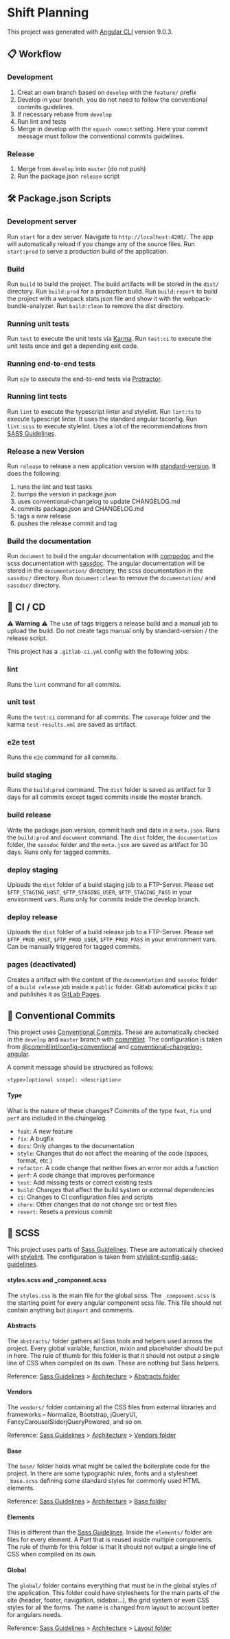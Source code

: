 # Shift Planning

This project was generated with [Angular CLI](https://github.com/angular/angular-cli) version 9.0.3.

## 📋 Workflow

### Development

1. Creat an own branch based on `develop` with the `feature/` prefix
2. Develop in your branch, you do not need to follow the conventional commits guidelines.
3. If necessary rebase from `develop`
4. Run lint and tests
5. Merge in develop with the `squash commit` setting. Here your commit message must follow the conventional commits guidelines.

### Release

1. Merge from `develop` into `master` (do not push)
2. Run the package.json `release` script



## 🛠 Package.json Scripts

### Development server

Run `start` for a dev server. Navigate to `http://localhost:4200/`. The app will automatically reload if you change any of the source files.
Run `start:prod` to serve a production build of the application. 

### Build

Run `build` to build the project. The build artifacts will be stored in the `dist/` directory.
Run `build:prod` for a production build.
Run `build:report` to build the project with a webpack stats.json file and show it with the webpack-bundle-analyzer.
Run `build:clean` to remove the dist directory.

### Running unit tests

Run `test` to execute the unit tests via [Karma](https://karma-runner.github.io).
Run `test:ci` to execute the unit tests once and get a depending exit code.

### Running end-to-end tests

Run `e2e` to execute the end-to-end tests via [Protractor](http://www.protractortest.org/).

### Running lint tests

Run `lint` to execute the typescript linter and stylelint.
Run `lint:ts` to execute typescript linter. It uses the standard angular tsconfig.
Run `lint:scss` to execute stylelint. Uses a lot of the recommendations from [SASS Guidelines](https://sass-guidelin.es/).

### Release a new Version

Run `release` to release a new application version with [standard-version](https://github.com/conventional-changelog/standard-version).
It does the following:

1. runs the lint and test tasks
2. bumps the version in package.json
3. uses conventional-changelog to update CHANGELOG.md
4. commits package.json and CHANGELOG.md
5. tags a new release
6. pushes the release commit and tag

### Build the documentation

Run `document` to build the angular documentation with [compodoc](https://compodoc.app/) and the scss documentation with [sassdoc](http://sassdoc.com/). The angular documentation will be stored in the `documentation/` directory, the scss documentation in the `sassdoc/` directory.
Run `document:clean` to remove the `documentation/` and `sassdoc/` directory.



## 🤖 CI / CD

⚠ **Warning** ⚠ The use of tags triggers a release build and a manual job to upload the build. Do not create tags manual only by standard-version / the release script.

This project has a `.gitlab-ci.yml` config with the following jobs:

### lint
Runs the `lint` command for all commits.

### unit test
Runs the `test:ci` command for all commits. The `coverage` folder and the karma `test-results.xml` are saved as artifact.

### e2e test
Runs the `e2e` command for all commits.

### build staging
Runs the `build:prod` command. The `dist` folder is saved as artifact for 3 days for all commits except taged commits inside the master branch.

### build release
Write the package.json.version, commit hash and date in a `meta.json`. Runs the `build:prod` and `document` command. The `dist` folder, the `documentation` folder, the `sassdoc` folder and the `meta.json` are saved as artifact for 30 days. Runs only for tagged commits.

### deploy staging
Uploads the `dist` folder of a build staging job to a FTP-Server. Please set `$FTP_STAGING_HOST`, `$FTP_STAGING_USER`, `$FTP_STAGING_PASS` in your environment vars. Runs only for commits inside the develop branch.

### deploy release
Uploads the `dist` folder of a build release job to a FTP-Server. Please set `$FTP_PROD_HOST`, `$FTP_PROD_USER`, `$FTP_PROD_PASS` in your environment vars. Can be manually triggered for tagged commits.

### pages (deactivated)
Creates a artifact with the content of the `documentation` and `sassdoc` folder of a `build release` job inside a `public` folder. Gitlab automatical picks it up and publishes it as [GitLab Pages](https://docs.gitlab.com/ee/user/project/pages/).



## 🔏 Conventional Commits

This project uses [Conventional Commits](https://www.conventionalcommits.org/). These are automatically checked in the `develop` and `master` branch with [commitlint](https://conventional-changelog.github.io/commitlint/#/).
The configuration is taken from [@commitlint/config-conventional](https://www.npmjs.com/package/@commitlint/config-conventional) and [conventional-changelog-angular](https://www.npmjs.com/package/conventional-changelog-angular).

A commit message should be structured as follows:

`<type>[optional scope]: <description>`

#### Type

What is the nature of these changes? Commits of the type `feat`, `fix` und `perf` are included in the changelog.

- `feat`: A new feature
- `fix`: A bugfix
- `docs`: Only changes to the documentation
- `style`: Changes that do not affect the meaning of the code (spaces, format, etc.)
- `refactor`: A code change that neither fixes an error nor adds a function
- `perf`: A code change that improves performance
- `test`: Add missing tests or correct existing tests
- `build`: Changes that affect the build system or external dependencies
- `ci`: Changes to CI configuration files and scripts
- `chore`: Other changes that do not change src or test files
- `revert`: Resets a previous commit



## 🎀 SCSS

This project uses parts of [Sass Guidelines](https://sass-guidelin.es). These are automatically checked with [stylelint](https://stylelint.io/).
The configuration is taken from [stylelint-config-sass-guidelines](https://github.com/bjankord/stylelint-config-sass-guidelines).

#### styles.scss and _component.scss

The `styles.css` is the main file for the global scss. The `_component.scss` is the starting point for every angular component scss file. This file should not contain anything but `@import` and comments.

#### Abstracts

The `abstracts/` folder gathers all Sass tools and helpers used across the project. Every global variable, function, mixin and placeholder should be put in here.
The rule of thumb for this folder is that it should not output a single line of CSS when compiled on its own. These are nothing but Sass helpers.

Reference: [Sass Guidelines](http://sass-guidelin.es/) > [Architecture](http://sass-guidelin.es/#architecture) > [Abstracts folder](http://sass-guidelin.es/#abstracts-folder)

#### Vendors

The `vendors/` folder containing all the CSS files from external libraries and frameworks – Normalize, Bootstrap, jQueryUI, FancyCarouselSliderjQueryPowered, and so on.

Reference: [Sass Guidelines](http://sass-guidelin.es/) > [Architecture](http://sass-guidelin.es/#architecture) > [Vendors folder](http://sass-guidelin.es/#vendors-folder)

#### Base

The `base/` folder holds what might be called the boilerplate code for the project. In there are some typographic rules, fonts and a stylesheet `_base.scss` defining some standard styles for commonly used HTML elements.

Reference: [Sass Guidelines](http://sass-guidelin.es/) > [Architecture](http://sass-guidelin.es/#architecture) > [Base folder](http://sass-guidelin.es/#base-folder)

#### Elements

This is different than the [Sass Guidelines](http://sass-guidelin.es/). Inside the `elements/` folder are files for every element. A Part that is reused inside multiple components.
The rule of thumb for this folder is that it should not output a single line of CSS when compiled on its own.

#### Global

The `global/` folder contains everything that must be in the global styles of the application. This folder could have stylesheets for the main parts of the site (header, footer, navigation, sidebar…), the grid system or even CSS styles for all the forms.
The name is changed from layout to account better for angulars needs.

Reference: [Sass Guidelines](http://sass-guidelin.es/) > [Architecture](http://sass-guidelin.es/#architecture) > [Layout folder](http://sass-guidelin.es/#layout-folder)
